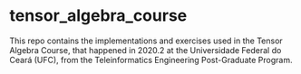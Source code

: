 # tensor_algebra_course
This repo contains the implementations and exercises used in the Tensor Algebra Course, that happened in 2020.2 at the Universidade Federal do Ceará (UFC), from the Teleinformatics Engineering Post-Graduate Program.
